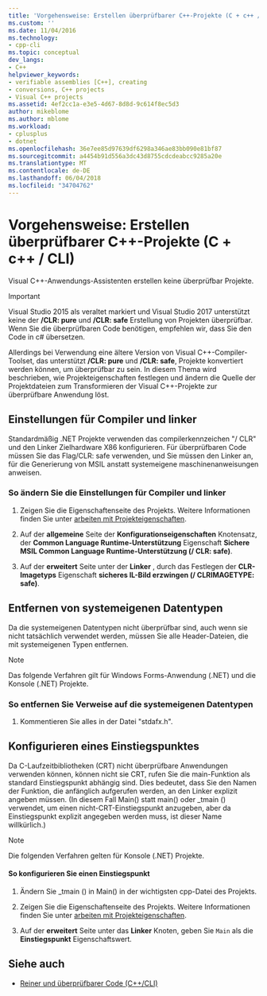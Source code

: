 ```yaml
---
title: 'Vorgehensweise: Erstellen überprüfbarer C++-Projekte (C + c++ / CLI) | Microsoft Docs'
ms.custom: ''
ms.date: 11/04/2016
ms.technology:
- cpp-cli
ms.topic: conceptual
dev_langs:
- C++
helpviewer_keywords:
- verifiable assemblies [C++], creating
- conversions, C++ projects
- Visual C++ projects
ms.assetid: 4ef2cc1a-e3e5-4d67-8d8d-9c614f8ec5d3
author: mikeblome
ms.author: mblome
ms.workload:
- cplusplus
- dotnet
ms.openlocfilehash: 36e7ee85d97639df6298a346ae83bb090e81bf87
ms.sourcegitcommit: a4454b91d556a3dc43d8755cdcdeabcc9285a20e
ms.translationtype: MT
ms.contentlocale: de-DE
ms.lasthandoff: 06/04/2018
ms.locfileid: "34704762"
---
```

# <a name="how-to-create-verifiable-c-projects-ccli"></a>Vorgehensweise: Erstellen überprüfbarer C++-Projekte (C + c++ / CLI)

Visual C++-Anwendungs-Assistenten erstellen keine überprüfbar Projekte.

> [!IMPORTANT]
> Visual Studio 2015 als veraltet markiert und Visual Studio 2017 unterstützt keine der **/CLR: pure** und **/CLR: safe** Erstellung von Projekten überprüfbar. Wenn Sie die überprüfbaren Code benötigen, empfehlen wir, dass Sie den Code in c# übersetzen.

Allerdings bei Verwendung eine ältere Version von Visual C++-Compiler-Toolset, das unterstützt **/CLR: pure** und **/CLR: safe**, Projekte konvertiert werden können, um überprüfbar zu sein. In diesem Thema wird beschrieben, wie Projekteigenschaften festlegen und ändern die Quelle der Projektdateien zum Transformieren der Visual C++-Projekte zur überprüfbare Anwendung löst.

## <a name="compiler-and-linker-settings"></a>Einstellungen für Compiler und linker

 Standardmäßig .NET Projekte verwenden das compilerkennzeichen "/ CLR" und den Linker Zielhardware X86 konfigurieren. Für überprüfbaren Code müssen Sie das Flag/CLR: safe verwenden, und Sie müssen den Linker an, für die Generierung von MSIL anstatt systemeigene maschinenanweisungen anweisen.

### <a name="to-change-the-compiler-and-linker-settings"></a>So ändern Sie die Einstellungen für Compiler und linker

1. Zeigen Sie die Eigenschaftenseite des Projekts. Weitere Informationen finden Sie unter [arbeiten mit Projekteigenschaften](../ide/working-with-project-properties.md).

1. Auf der **allgemeine** Seite der **Konfigurationseigenschaften** Knotensatz, der **Common Language Runtime-Unterstützung** Eigenschaft **Sichere MSIL Common Language Runtime-Unterstützung (/ CLR: safe)**.

1. Auf der **erweitert** Seite unter der **Linker** , durch das Festlegen der **CLR-Imagetyps** Eigenschaft **sicheres IL-Bild erzwingen (/ CLRIMAGETYPE: safe)**.

## <a name="removing-native-data-types"></a>Entfernen von systemeigenen Datentypen

Da die systemeigenen Datentypen nicht überprüfbar sind, auch wenn sie nicht tatsächlich verwendet werden, müssen Sie alle Header-Dateien, die mit systemeigenen Typen entfernen.

> [!NOTE]
> Das folgende Verfahren gilt für Windows Forms-Anwendung (.NET) und die Konsole (.NET) Projekte.

### <a name="to-remove-references-to-native-data-types"></a>So entfernen Sie Verweise auf die systemeigenen Datentypen

1. Kommentieren Sie alles in der Datei "stdafx.h".

## <a name="configuring-an-entry-point"></a>Konfigurieren eines Einstiegspunktes

Da C-Laufzeitbibliotheken (CRT) nicht überprüfbare Anwendungen verwenden können, können nicht sie CRT, rufen Sie die main-Funktion als standard Einstiegspunkt abhängig sind. Dies bedeutet, dass Sie den Namen der Funktion, die anfänglich aufgerufen werden, an den Linker explizit angeben müssen. (In diesem Fall Main() statt main() oder _tmain () verwendet, um einen nicht-CRT-Einstiegspunkt anzugeben, aber da Einstiegspunkt explizit angegeben werden muss, ist dieser Name willkürlich.)

> [!NOTE]
> Die folgenden Verfahren gelten für Konsole (.NET) Projekte.

#### <a name="to-configure-an-entry-point"></a>So konfigurieren Sie einen Einstiegspunkt

1. Ändern Sie _tmain () in Main() in der wichtigsten cpp-Datei des Projekts.

1. Zeigen Sie die Eigenschaftenseite des Projekts. Weitere Informationen finden Sie unter [arbeiten mit Projekteigenschaften](../ide/working-with-project-properties.md).

1. Auf der **erweitert** Seite unter das **Linker** Knoten, geben Sie `Main` als die **Einstiegspunkt** Eigenschaftswert.

## <a name="see-also"></a>Siehe auch

- [Reiner und überprüfbarer Code (C++/CLI)](../dotnet/pure-and-verifiable-code-cpp-cli.md)
